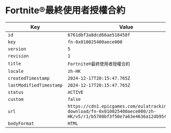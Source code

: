 # Fortnite®最終使用者授權合約

| Key | Value |
| --- | ----- |
| `id` | `6761dbf3a8dcd66ae518458f` |
| `key` | `fn-0x010025400aece000` |
| `version` | `5` |
| `revision` | `1` |
| `title` | `Fortnite®最終使用者授權合約` |
| `locale` | `zh-HK` |
| `createdTimestamp` | `2024-12-17T20:15:47.765Z` |
| `lastModifiedTimestamp` | `2024-12-17T20:15:47.765Z` |
| `status` | `ACTIVE` |
| `custom` | `false` |
| `url` | `https://cdn1.epicgames.com/eulatracking-download/fn-0x010025400aece000/zh-HK/v5/r1/b5708bf3f50e7a63e4636a12db954a56.pdf` |
| `bodyFormat` | `HTML` |
